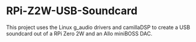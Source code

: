 # RPi-Z2W-USB-Soundcard
This project uses the Linux g_audio drivers and camillaDSP to create a USB soundcard out of a RPi Zero 2W and an Allo miniBOSS DAC.
